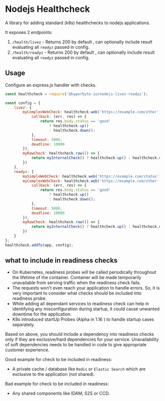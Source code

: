 # Nodejs Healthcheck

A library for adding standard (k8s) healthchecks to nodejs applications.

It exposes 2 endpoints:

1. `/health/livez` - Returns 200 by default , can optionally include result
   evaluating all `readyz` passed in config.
2. `/health/readyz` - Returns 200 by default , can optionally include result
   evaluating all `readyz` passed in config.

## Usage

Configure an express.js handler with checks.

```javascript
const healthcheck = require('@hyperbyte-io/nodejs-livez-readyz');

const config = {
    livez: {
        myComplexWebCheck: healthcheck.web('https://example.com/other', {
            callback: (err, res) => {
                return res.body.status == 'good'
                    ? healthcheck.up()
                    : healthcheck.down();
            },
            timeout: 5000,
            deadline: 10000
        }),
        myRawCheck: healthcheck.raw(() => {
            return myInternalCheck() ? healthcheck.up() : healthcheck.down();
        })
    },
    readyz: {
        mySimpleWebCheck: healthcheck.web('https://example.com/status'),
        myComplexWebCheck: healthcheck.web('https://example.com/other', {
            callback: (err, res) => {
                return res.body.status == 'good'
                    ? healthcheck.up()
                    : healthcheck.down();
            },
            timeout: 5000,
            deadline: 10000
        }),
        myRawCheck: healthcheck.raw(() => {
            return myInternalCheck() ? healthcheck.up() : healthcheck.down();
        })
    }
};
healthcheck.addTo(app, config);
```

## what to include in readiness checks

-   On Kubernetes, readiness probes will be called periodically throughout the
    lifetime of the container. Container will be made temporarily unavailable
    from serving traffic when the readiness check fails.
-   The requests won't even reach your application to handle errors. So, it is
    very important to consider what checks should be included into readiness
    probe.
-   While adding all dependant services to readiness check can help in
    identifying any misconfiguration during startup, it could cause unwanted
    downtime for the application.
-   K8s introduced startUp Probes (Alpha in 1.16 ) to handle startup cases
    separately.

Based on above, you should include a dependency into readiness checks only if
they are exclusive/hard dependencies for your service. Unavailability of soft
dependencies needs to be handled in code to give appropriate customer
experience.

Good example for check to be included in readiness:

-   A private cache / database like `Redis` or `Elastic Search` which are
    exclusive to the application (not shared).

Bad example for check to be included in readiness:

-   Any shared components like IDAM, S2S or CCD.
